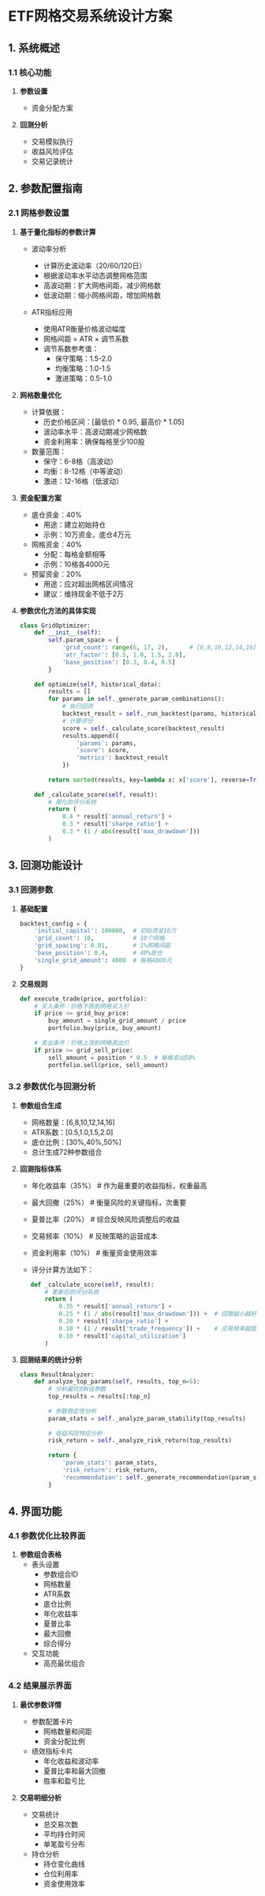 # ETF网格交易系统设计方案

## 1. 系统概述

### 1.1 核心功能

1. **参数设置**
   - 资金分配方案

2. **回测分析**
   - 交易模拟执行
   - 收益风险评估
   - 交易记录统计

## 2. 参数配置指南

### 2.1 网格参数设置

1. **基于量化指标的参数计算**
   - 波动率分析
     * 计算历史波动率（20/60/120日）
     * 根据波动率水平动态调整网格范围
     * 高波动期：扩大网格间距，减少网格数
     * 低波动期：缩小网格间距，增加网格数
   
   - ATR指标应用
     * 使用ATR衡量价格波动幅度
     * 网格间距 = ATR × 调节系数
     * 调节系数参考值：
       - 保守策略：1.5-2.0
       - 均衡策略：1.0-1.5
       - 激进策略：0.5-1.0

2. **网格数量优化**
   - 计算依据：
     * 历史价格区间：[最低价 * 0.95, 最高价 * 1.05]
     * 波动率水平：高波动期减少网格数
     * 资金利用率：确保每格至少100股
   - 数量范围：
     * 保守：6-8格（高波动）
     * 均衡：8-12格（中等波动）
     * 激进：12-16格（低波动）


3. **资金配置方案**
   - 底仓资金：40%
     * 用途：建立初始持仓
     * 示例：10万资金，底仓4万元
   - 网格资金：40%
     * 分配：每格金额相等
     * 示例：10格各4000元
   - 预留资金：20%
     * 用途：应对超出网格区间情况
     * 建议：维持现金不低于2万

4. **参数优化方法的具体实现**
    ```python
    class GridOptimizer:
        def __init__(self):
            self.param_space = {
                'grid_count': range(6, 17, 2),      # [6,8,10,12,14,16]
                'atr_factor': [0.5, 1.0, 1.5, 2.0],
                'base_position': [0.3, 0.4, 0.5]
            }
        
        def optimize(self, historical_data):
            results = []
            for params in self._generate_param_combinations():
                # 执行回测
                backtest_result = self._run_backtest(params, historical_data)
                # 计算评分
                score = self._calculate_score(backtest_result)
                results.append({
                    'params': params,
                    'score': score,
                    'metrics': backtest_result
                })
            
            return sorted(results, key=lambda x: x['score'], reverse=True)
        
        def _calculate_score(self, result):
            # 简化的评分系统
            return (
                0.4 * result['annual_return'] +
                0.3 * result['sharpe_ratio'] +
                0.3 * (1 / abs(result['max_drawdown']))
            )
    ```

## 3. 回测功能设计

### 3.1 回测参数

1. **基础配置**
   ```python
   backtest_config = {
       'initial_capital': 100000,  # 初始资金10万
       'grid_count': 10,           # 10个网格
       'grid_spacing': 0.01,       # 1%网格间距
       'base_position': 0.4,       # 40%底仓
       'single_grid_amount': 4000  # 每格4000元
   }
   ```

2. **交易规则**
   ```python
   def execute_trade(price, portfolio):
       # 买入条件：价格下跌到网格买入价
       if price <= grid_buy_price:
           buy_amount = single_grid_amount / price
           portfolio.buy(price, buy_amount)
       
       # 卖出条件：价格上涨到网格卖出价
       if price >= grid_sell_price:
           sell_amount = position * 0.5  # 每格卖出50%
           portfolio.sell(price, sell_amount)
   ```

### 3.2 参数优化与回测分析

1. **参数组合生成**
   - 网格数量：[6,8,10,12,14,16]
   - ATR系数：[0.5,1.0,1.5,2.0]
   - 底仓比例：[30%,40%,50%]
   - 总计生成72种参数组合

2. **回测指标体系**
     * 年化收益率（35%）    # 作为最重要的收益指标，权重最高
     * 最大回撤（25%）      # 衡量风险的关键指标，次重要
     * 夏普比率（20%）      # 综合反映风险调整后的收益
     * 交易频率（10%）      # 反映策略的运营成本
     * 资金利用率（10%）    # 衡量资金使用效率

     * 评分计算方法如下：
     ```python
        def _calculate_score(self, result):
            # 更新后的评分系统
            return (
                0.35 * result['annual_return'] +
                0.25 * (1 / abs(result['max_drawdown'])) +  # 回撤越小越好
                0.20 * result['sharpe_ratio'] +
                0.10 * (1 / result['trade_frequency']) +    # 交易频率越低越好
                0.10 * result['capital_utilization']
            )

     ```

3. **回测结果的统计分析**
    ```python
    class ResultAnalyzer:
        def analyze_top_params(self, results, top_n=5):
            # 分析最优的N组参数
            top_results = results[:top_n]
            
            # 参数稳定性分析
            param_stats = self._analyze_param_stability(top_results)
            
            # 收益风险特征分析
            risk_return = self._analyze_risk_return(top_results)
            
            return {
                'param_stats': param_stats,
                'risk_return': risk_return,
                'recommendation': self._generate_recommendation(param_stats)
            }
    ```

## 4. 界面功能

### 4.1 参数优化比较界面

1. **参数组合表格**
   - 表头设置
     * 参数组合ID
     * 网格数量
     * ATR系数
     * 底仓比例
     * 年化收益率
     * 夏普比率
     * 最大回撤
     * 综合得分
   - 交互功能
     * 高亮最优组合


### 4.2 结果展示界面

1. **最优参数详情**
   - 参数配置卡片
     * 网格数量和间距
     * 资金分配比例
   - 绩效指标卡片
     * 年化收益和波动率
     * 夏普比率和最大回撤
     * 胜率和盈亏比

2. **交易明细分析**
   - 交易统计
     * 总交易次数
     * 平均持仓时间
     * 单笔盈亏分布
   - 持仓分析
     * 持仓变化曲线
     * 仓位利用率
     * 资金使用效率
